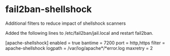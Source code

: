 fail2ban-shellshock
===================

Additional filters to reduce impact of shellshock scanners

Added the following lines to /etc/fail2ban/jail.local and restart fail2ban.

[apache-shellshock]
enabled  = true
bantime  = 7200
port     = http,https
filter   = apache-shellshock
logpath  = /var/log/apache*/*error.log
maxretry = 2
